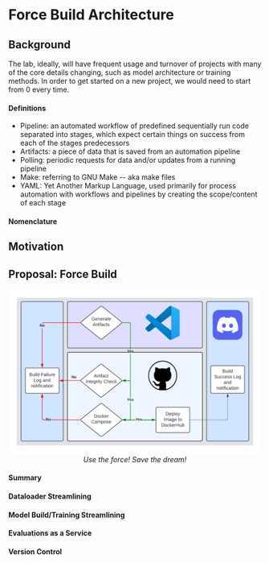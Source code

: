 # Force Build Architecture

## Background

The lab, ideally, will have frequent usage and turnover of projects with many of the core details changing, such as model architecture or training methods. In order to get started on a new project, we would need to start from 0 every time.

#### Definitions
- Pipeline: an automated workflow of predefined sequentially run code separated into stages, which expect certain things on success from each of the stages predecessors
- Artifacts: a piece of data that is saved from an automation pipeline
- Polling: periodic requests for data and/or updates from a running pipeline
- Make: referring to GNU Make -- aka make files
- YAML: Yet Another Markup Language, used primarily for process automation with workflows and pipelines by creating the scope/content of each stage

#### Nomenclature



## Motivation 

## Proposal: Force Build
<p align="center">
  <img src="./docs/imgs/ForceBuild.png" />
  <br />
  <em>Use the force! Save the dream!</em>
</p>


#### Summary

####  Dataloader Streamlining

#### Model Build/Training Streamlining 

#### Evaluations as a Service

#### Version Control